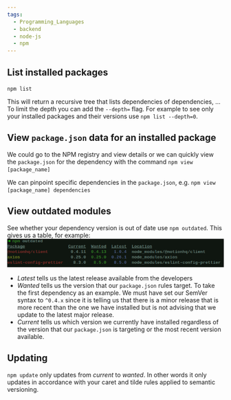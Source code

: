 ```yaml
---
tags:
  - Programming_Languages
  - backend
  - node-js
  - npm
---
```


## List installed packages

````
npm list 
````

This will return a recursive tree that lists dependencies of dependencies, ... 
To limit the depth you can add the `--depth=` flag. For example to see only your installed packages and their versions use `npm list --depth=0`.

## View `package.json` data for an installed package

We could go to the NPM registry and view details or we can quickly view the `package.json` for the dependency with the command `npm view [package_name]` 

We can pinpoint specific dependencies in the `package.json`, e.g. `npm view [package_name] dependencies ` 

## View outdated modules

See whether your dependency version is out of date use `npm outdated`. This gives us a table, for example: 
![Pasted image 20220411082627.png](../../img/Pasted%20image%2020220411082627.png)

* *Latest* tells us the latest release available from the developers
* *Wanted* tells us the version that our `package.json` rules target. To take the first dependency as an example. We must have set our SemVer syntax to `^0.4.x` since it is telling us that there is a minor release that is more recent than the one we have installed but is not advising that we update to the latest major release. 
* *Current* tells us which version we currently have installed regardless of the version that our `package.json` is targeting or the most recent version available. 

## Updating

`npm update` only updates from *current* to *wanted*. In other words it only updates in accordance with your caret and tilde rules applied to semantic versioning.
